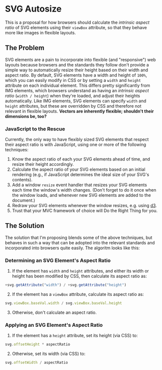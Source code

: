 # SVG Autosize
This is a proposal for how browsers should calculate the *intrinsic aspect ratio* of SVG elements using their `viewBox` attribute, so that they behave more like images in flexible layouts.

## The Problem
SVG elements are a pain to incorporate into flexible (and "responsive") web layouts because browsers and the standards they follow don't provide a simple way to automatically resize their height based on their width and aspect ratio. By default, SVG elements have a width and height of `100%`, which you can easily modify in CSS or by setting a `width` and `height` attribute on each individual element. This differs pretty significantly from IMG elements, which browsers understand as having an *intrinsic aspect ratio* (`width / height`) when they're loaded, and adjust their heights automatically. Like IMG elements, SVG elements can specify `width` and `height` attributes, but these are overridden by CSS and therefore not relevant in flexible layouts. **Vectors are inherently flexible; shouldn't their dimensions be, too?**

### JavaScript to the Rescue
Currently, the only way to have flexibly sized SVG elements that respect their aspect ratio is with JavaScript, using one or more of the following techniques:

1. Know the aspect ratio of each your SVG elements ahead of time, and resize their height accordingly.
2. Calculate the aspect ratio of your SVG elements based on an initial rendering (e.g., if JavaScript determines the ideal size of your SVG's contents).
3. Add a window `resize` event handler that resizes your SVG elements each time the window's width changes. (Don't forget to do it once when the window loads, and whenever new SVG elements are added to the document.)
4. Redraw your SVG elements whenever the window resizes, e.g. using [d3](http://d3js.org).
5. Trust that your MVC framework of choice will Do the Right Thing for you.

## The Solution
The solution that I'm proposing blends some of the above techniques, but behaves in such a way that can be adopted into the relevant standards and incorporated into browsers quite easily. The algoritm looks like this:

### Determining an SVG Element's Aspect Ratio
1. If the element has `width` and `height` attributes, and either its width or height has been modified by CSS, then calculate its aspect ratio as:
  ```js
  +svg.getAttribute("width") / +svg.getAttribute("height")
  ```
2. If the element has a `viewBox` attribute, calculate its aspect ratio as:
  ```js
  svg.viewBox.baseVal.width / svg.viewBox.baseVal.height
  ```
3. Otherwise, don't calculate an aspect ratio.

### Applying an SVG Element's Aspect Ratio
1. If the element has a `height` attribute, set its height (via CSS) to:
  ```js
  svg.offsetHeight * aspectRatio
  ```
2. Otherwise, set its width (via CSS) to:
  ```js
  svg.offsetWidth / aspectRatio
  ```

